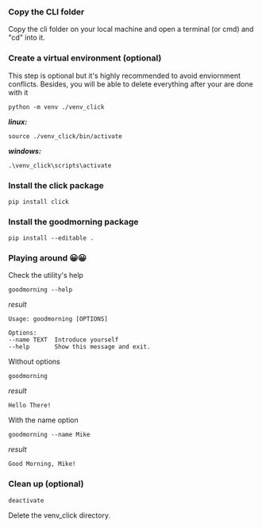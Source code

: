 ### Copy the CLI folder
Copy the cli folder on your local machine and open a terminal (or cmd) and "cd" into it.

### Create a virtual environment (optional)
This step is optional but it's highly recommended to avoid enviornment conflicts. Besides, you will be able to delete everything after your are done with it 

    python -m venv ./venv_click

***linux:***

    source ./venv_click/bin/activate

***windows:***

    .\venv_click\scripts\activate

### Install the click package
    pip install click

### Install the goodmorning package
    pip install --editable .

### Playing around 😀😀
Check the utility's help

    goodmorning --help
*result*

    Usage: goodmorning [OPTIONS]

    Options:
    --name TEXT  Introduce yourself
    --help       Show this message and exit.

Without options

    goodmorning
*result*

    Hello There!

With the name option

    goodmorning --name Mike
*result*

    Good Morning, Mike!

### Clean up (optional)
    deactivate
Delete the venv_click directory.